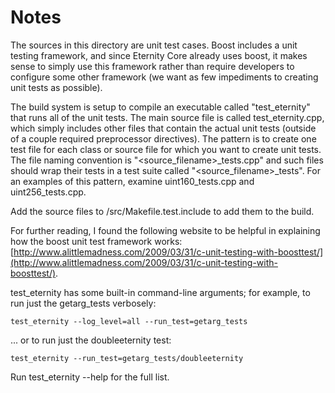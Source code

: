 # Notes
The sources in this directory are unit test cases.  Boost includes a
unit testing framework, and since Eternity Core already uses boost, it makes
sense to simply use this framework rather than require developers to
configure some other framework (we want as few impediments to creating
unit tests as possible).

The build system is setup to compile an executable called "test_eternity"
that runs all of the unit tests.  The main source file is called
test_eternity.cpp, which simply includes other files that contain the
actual unit tests (outside of a couple required preprocessor
directives).  The pattern is to create one test file for each class or
source file for which you want to create unit tests.  The file naming
convention is "<source_filename>_tests.cpp" and such files should wrap
their tests in a test suite called "<source_filename>_tests".  For an
examples of this pattern, examine uint160_tests.cpp and
uint256_tests.cpp.

Add the source files to /src/Makefile.test.include to add them to the build.

For further reading, I found the following website to be helpful in
explaining how the boost unit test framework works:
[http://www.alittlemadness.com/2009/03/31/c-unit-testing-with-boosttest/](http://www.alittlemadness.com/2009/03/31/c-unit-testing-with-boosttest/).

test_eternity has some built-in command-line arguments; for
example, to run just the getarg_tests verbosely:

    test_eternity --log_level=all --run_test=getarg_tests

... or to run just the doubleeternity test:

    test_eternity --run_test=getarg_tests/doubleeternity

Run  test_eternity --help   for the full list.

